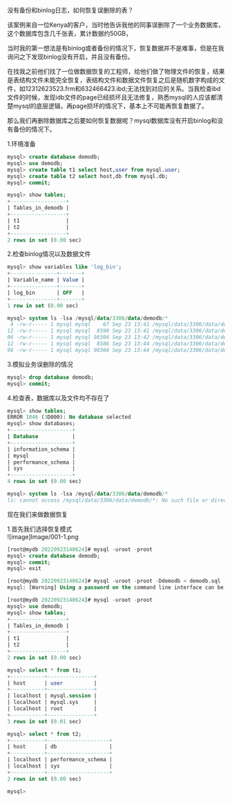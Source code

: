 没有备份和binlog日志，如何恢复误删除的表？

该案例来自一位Kenya的客户，当时他告诉我他的同事误删除了一个业务数据库，这个数据库包含几千张表，累计数据约50GB，

当时我的第一想法是有binlog或者备份的情况下，恢复数据并不是难事，但是在我询问之下发现binlog没有开启，并且没有备份。



在找我之前他们找了一位做数据恢复的工程师，给他们做了物理文件的恢复，结果是表结构文件未能完全恢复，表结构文件和数据文件恢复之后是随机数字构成的文件，如12312623523.frm和632466423.ibd;无法找到对应的关系。当我检查ibd文件的时候，发现idb文件的page已经损坏且无法修复，熟悉mysql的人应该都清楚mysql的底层逻辑，再page损坏的情况下，基本上不可能再恢复数据了。



那么我们再删除数据库之后要如何恢复数据呢？mysql数据库没有开启binlog和没有备份的情况下。

1.环境准备

```sql
mysql> create database demodb;
mysql> use demodb;
mysql> create table t1 select host,user from mysql.user;
mysql> create table t2 select host,db from mysql.db;
mysql> commit;

mysql> show tables;
+------------------+
| Tables_in_demodb |
+------------------+
| t1               |
| t2               |
+------------------+
2 rows in set (0.00 sec)
```

2.检查binlog情况以及数据文件

```sql
mysql> show variables like 'log_bin';
+---------------+-------+
| Variable_name | Value |
+---------------+-------+
| log_bin       | OFF   |
+---------------+-------+
1 row in set (0.00 sec)
```

```sql
mysql> system ls -lsa /mysql/data/3306/data/demodb/*
 4 -rw-r----- 1 mysql mysql    67 Sep 23 13:41 /mysql/data/3306/data/demodb/db.opt
12 -rw-r----- 1 mysql mysql  8590 Sep 23 13:41 /mysql/data/3306/data/demodb/t1.frm
96 -rw-r----- 1 mysql mysql 98304 Sep 23 13:42 /mysql/data/3306/data/demodb/t1.ibd
12 -rw-r----- 1 mysql mysql  8586 Sep 23 13:44 /mysql/data/3306/data/demodb/t2.frm
96 -rw-r----- 1 mysql mysql 98304 Sep 23 13:44 /mysql/data/3306/data/demodb/t2.ibd
```

3.模拟业务误删除的情况

```sql
mysql> drop database demodb;
mysql> commit;
```

4.检查表，数据库以及文件均不存在了

```sql
mysql> show tables;
ERROR 1046 (3D000): No database selected
mysql> show databases;
+--------------------+
| Database           |
+--------------------+
| information_schema |
| mysql              |
| performance_schema |
| sys                |
+--------------------+
4 rows in set (0.00 sec)

mysql> system ls -lsa /mysql/data/3306/data/demodb/*
ls: cannot access /mysql/data/3306/data/demodb/*: No such file or directory
```

现在我们来做数据恢复

1.首先我们选择恢复模式\
![image]Image/001-1.png








```sql
[root@mydb 20220923140624]# mysql -uroot -proot
mysql> create database demodb;
mysql> commit;
mysql> exit

[root@mydb 20220923140624]# mysql -uroot -proot -Ddemodb < demodb.sql
mysql: [Warning] Using a password on the command line interface can be insecure.

[root@mydb 20220923140624]# mysql -uroot -proot
mysql> use demodb;
mysql> show tables;
+------------------+
| Tables_in_demodb |
+------------------+
| t1               |
| t2               |
+------------------+
2 rows in set (0.00 sec)

mysql> select * from t1;
+-----------+---------------+
| host      | user          |
+-----------+---------------+
| localhost | mysql.session |
| localhost | mysql.sys     |
| localhost | root          |
+-----------+---------------+
3 rows in set (0.01 sec)

mysql> select * from t2;
+-----------+--------------------+
| host      | db                 |
+-----------+--------------------+
| localhost | performance_schema |
| localhost | sys                |
+-----------+--------------------+
2 rows in set (0.00 sec)

mysql>
```

